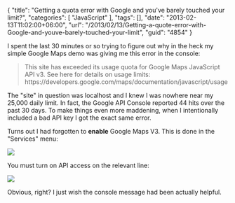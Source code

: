 {
	"title": "Getting a quota error with Google and you've barely touched your limit?",
	"categories": [
		"JavaScript"
	],
	"tags": [],
	"date": "2013-02-13T11:02:00+06:00",
	"url": "/2013/02/13/Getting-a-quote-error-with-Google-and-youve-barely-touched-your-limit",
	"guid": "4854"
}

I spent the last 30 minutes or so trying to figure out why in the heck my simple Google Maps demo was giving me this error in the console:

<blockquote>
This site has exceeded its usage quota for Google Maps JavaScript API v3. See here for details on usage limits: https://developers.google.com/maps/documentation/javascript/usage
</blockquote>
<!--more-->
The "site" in question was localhost and I knew I was nowhere near my 25,000 daily limit. In fact, the Google API Console reported 44 hits over the past 30 days. To make things even more maddening, when I intentionally included a bad API key I got the exact same error.

Turns out I had forgotten to <b>enable</b> Google Maps V3. This is done in the "Services" menu:

<img src="http://static.raymondcamden.com/images/ScreenClip183.png" />

You must turn on API access on the relevant line:

<img src="http://static.raymondcamden.com/images/ScreenClip184.png" />

Obvious, right? I just wish the console message had been actually helpful.
